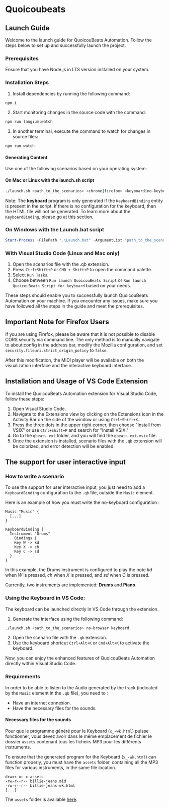 # Quoicoubeats

## Launch Guide

Welcome to the launch guide for QuoicouBeats Automation. Follow the steps below to set up and successfully launch the project.

### Prerequisites

Ensure that you have Node.js in LTS version installed on your system.

### Installation Steps

1. Install dependencies by running the following command:

```bash
npm i
```

2. Start monitoring changes in the source code with the command:

```bash
npm run langium:watch
```

3. In another terminal, execute the command to watch for changes in source files:

```bash
npm run watch
```

#### Generating Content

Use one of the following scenarios based on your operating system:

#### On Mac or Linux with the launch.sh script

```bash
./launch.sh <path_to_the_scenarios> <chrome|firefox> <keyboard|no-keyboard>
```

Note: The **keyboard** program is only generated if the `KeyboardBinding` entity is present in the script. If there is no configuration for the keyboard, then the HTML file will not be generated. To learn more about the `KeyboardBinding`, please go at [this](#how-to-write-a-scenario) section.

### On Windows with the Launch.bat script

```powershell
Start-Process -FilePath ".\Launch.bat" -ArgumentList "path_to_the_scenarios", "chrome|firefox|no-browser", "keyboard|no-keyboard" .... -Wait
```

### With Visual Studio Code (Linux and Mac only)

1. Open the scenarios file with the .qb extension.
2. Press `Ctrl+Shift+P` or `CMD + Shift+P` to open the command palette.
3. Select `Run Tasks`.
4. Choose between `Run launch QuoicouBeats Script` or `Run launch QuoicouBeats Script for keyboard` based on your needs.

These steps should enable you to successfully launch QuoicouBeats Automation on your machine. If you encounter any issues, make sure you have followed all the steps in the guide and meet the prerequisites.

## Important Note for Firefox Users

If you are using Firefox, please be aware that it is not possible to disable CORS security via command line. The only method is to manually navigate to about:config in the address bar, modify the Mozilla configuration, and set `security.fileuri.strict_origin_policy` to `false`.

After this modification, the MIDI player will be available on both the visualization interface and the interactive keyboard interface.

## Installation and Usage of VS Code Extension

To install the QuoicouBeats Automation extension for Visual Studio Code, follow these steps:

1. Open Visual Studio Code.
2. Navigate to the Extensions view by clicking on the Extensions icon in the Activity Bar on the side of the window or using `Ctrl+Shift+X`.
3. Press the three dots in the upper right corner, then choose "Install from VSIX" or use `Ctrl+Shift+P` and search for "Install VSIX."
4. Go to the `qbeats-ext` folder, and you will find the `qbeats-ext.vsix` file.
5. Once the extension is installed, scenario files with the `.qb` extension will be colorized, and error detection will be enabled.

## The support for user interactive input

### How to write a scenario

To use the support for user interactive input, you just need to add a `KeyboardBinding` configuration to the `.qb` file, outside the `Music` element.

Here is an example of how you must write the no-keyboard configuration :

```
Music "Music" {
  [...]
}

KeyboardBinding {
  Instrument "Drums"
	Bindings {
    Key W -> kd
    Key X -> ch
    Key C -> sd
  }
}
```

In this example, the Drums instrument is configured to play the note _kd_ when _W_ is pressed, _ch_ when _X_ is pressed, and _sd_ when _C_ is pressed.

Currently, two instruments are implemented: **Drums** and **Piano**.

### Using the Keyboard in VS Code:

The keyboard can be launched directly in VS Code through the extension.

1. Generate the interface using the following command:

```bash
./launch.sh <path_to_the_scenarios> no-browser keyboard
```

2. Open the scenario file with the `.qb` extension.
3. Use the keyboard shortcut `Ctrl+Alt+K` or `Cmd+Alt+K` to activate the keyboard.

Now, you can enjoy the enhanced features of QuoicouBeats Automation directly within Visual Studio Code.

### Requirements

In order to be able to listen to the Audio generated by the track (indicated by the `Music` element in the `.qb` file), you need to :

- Have an internet connexion.
- Have the necessary files for the sounds.

#### Necessary files for the sounds

Pour que le programme généré pour le Keyboard (`x_-wk.html`) puisse fonctionner, vous devez avoir dans le même emplacement de fichier le dossier `assets` contenant tous les ficheirs MP3 pour les différents instruments.

To ensure that the generated program for the Keyboard (`x_-wk.html`) can function properly, you must have the `assets` folder, containing all the MP3 files for various instruments, in the same file location.

```
drwxr-xr-x assets
-rw-r--r-- billie-jeans.mid
-rw-r--r-- billie-jeans-wk.html
[...]
```

The `assets` folder is available [here](/generated/assets/).
